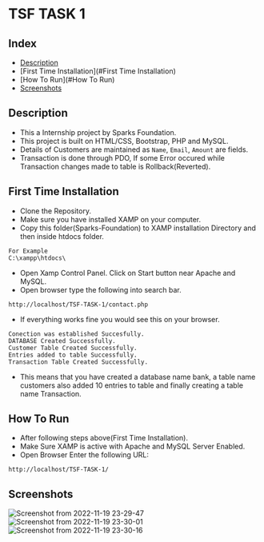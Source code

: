 # TSF TASK 1

## Index
- [Description](#Description)
- [First Time Installation](#First Time Installation)
- [How To Run](#How To Run)
- [Screenshots](#Screenshots)

## Description
- This a Internship project by Sparks Foundation.
- This project is built on HTML/CSS, Bootstrap, PHP and MySQL.
- Details of Customers are maintained as `Name`, `Email`, `Amount` are fields.
- Transaction is done through PDO, If some Error occured while Transaction changes made to table is Rollback(Reverted).  

## First Time Installation
- Clone the Repository.
- Make sure you have installed XAMP on your computer.
- Copy this folder(Sparks-Foundation) to XAMP installation Directory and then inside htdocs folder.

```
For Example
C:\xampp\htdocs\
```
- Open Xamp Control Panel. Click on Start button near Apache and MySQL.
- Open browser type the following into search bar.
```
http://localhost/TSF-TASK-1/contact.php
```
- If everything works fine you would see this on your browser.
```
Conection was established Succesfully.
DATABASE Created Successfully.
Customer Table Created Successfully.
Entries added to table Successfully.
Transaction Table Created Successfully.
```
- This means that you have created a database name bank, a table name customers also added 10 entries to table and finally creating a table name Transaction.

## How To Run
- After following steps above(First Time Installation).
- Make Sure XAMP is active with Apache and MySQL Server Enabled.
- Open Browser Enter the following URL:
```
http://localhost/TSF-TASK-1/
```

## Screenshots
![Screenshot from 2022-11-19 23-29-47](https://user-images.githubusercontent.com/114823844/202865356-dfceca8b-6152-41c2-b324-e0a0c728794d.png)
![Screenshot from 2022-11-19 23-30-01](https://user-images.githubusercontent.com/114823844/202865370-90b9a076-be67-42e0-9721-7a97158fa5aa.png)
![Screenshot from 2022-11-19 23-30-16](https://user-images.githubusercontent.com/114823844/202865378-624e1a47-0262-4a25-977f-5b88a9e617b8.png)

